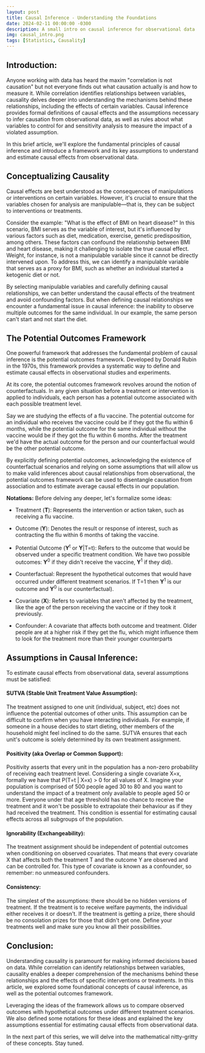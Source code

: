 ```yaml
---
layout: post
title: Causal Inference - Understanding the Foundations
date: 2024-02-11 00:00:00 -0300
description: A small intro on causal inference for observational data
img: causal_intro.png
tags: [Statistics, Causality]
---
```



## **Introduction:**
Anyone working with data has heard the maxim "correlation is not causation" but not everyone finds out what causation actually is and how to measure it. While correlation identifies relationships between variables, causality delves deeper into understanding the mechanisms behind these relationships, including the effects of certain variables. Causal inference provides formal definitions of causal effects and the assumptions necessary to infer causation from observational data, as well as rules about what variables to control for and sensitivity analysis to measure the impact of a violated assumption. 

In this brief article, we'll explore the fundamental principles of causal inference and introduce a framework and its key assumptions to understand and estimate causal effects from observational data.

## **Conceptualizing Causality**

Causal effects are best understood as the consequences of manipulations or interventions on certain variables. However, it's crucial to ensure that the variables chosen for analysis are manipulable—that is, they can be subject to interventions or treatments.

Consider the example: "What is the effect of BMI on heart disease?" In this scenario, BMI serves as the variable of interest, but it's influenced by various factors such as diet, medication, exercise, genetic predisposition, among others. These factors can confound the relationship between BMI and heart disease, making it challenging to isolate the true causal effect. Weight, for instance, is not a manipulable variable since it cannot be directly intervened upon. To address this, we can identify a manipulable variable that serves as a proxy for BMI, such as whether an individual started a ketogenic diet or not.

By selecting manipulable variables and carefully defining causal relationships, we can better understand the causal effects of the treatment and avoid confounding factors. But when defining causal relationships we encounter a fundamental issue in causal inference: the inability to observe multiple outcomes for the same individual. In our example, the same person can't start and not start the diet.

## **The Potential Outcomes Framework**

One powerful framework that addresses the fundamental problem of causal inference is the potential outcomes framework. Developed by Donald Rubin in the 1970s, this framework provides a systematic way to define and estimate causal effects in observational studies and experiments.

At its core, the potential outcomes framework revolves around the notion of counterfactuals. In any given situation before a treatment or intervention is applied to individuals, each person has a potential outcome associated with each possible treatment level. 

Say we are studying the effects of a flu vaccine. The potential outcome for an individual who receives the vaccine could be if they got the flu within 6 months, while the potential outcome for the same individual without the vaccine would be if they got the flu within 6 months. After the treatment we'd have the actual outcome for the person and our counterfactual would be the other potential outcome. 

By explicitly defining potential outcomes, acknowledging the existence of counterfactual scenarios and relying on some assumptions that will allow us to make valid inferences about causal relationships from observational, the potential outcomes framework can be used to disentangle causation from association and to estimate average causal effects in our population.

**Notations:**
Before delving any deeper, let's formalize some ideas:
- Treatment (**T**): Represents the intervention or action taken, such as receiving a flu vaccine.
  
- Outcome (**Y**): Denotes the result or response of interest, such as contracting the flu within 6 months of taking the vaccine.
  
- Potential Outcome (**Y**<sup>t</sup> or **Y**|T=t): Refers to the outcome that would be observed under a specific treatment condition. We have two possible outcomes: **Y**<sup>0</sup> if they didn't receive the vaccine, **Y**<sup>1</sup> if they did).
  
- Counterfactual: Represent the hypothetical outcomes that would have occurred under different treatment scenarios. If T=1 then **Y**<sup>1</sup> is our outcome and **Y**<sup>0</sup> is our counterfactual).
  
- Covariate (**X**): Refers to variables that aren't affected by the treatment, like the age of the person receiving the vaccine or if they took it previously.
  
- Confounder: A covariate that affects both outcome and treatment. Older people are at a higher risk if they get the flu, which might influence them to look for the treatment more than their younger counterparts


## **Assumptions in Causal Inference:**
To estimate causal effects from observational data, several assumptions must be satisfied:

#### **SUTVA (Stable Unit Treatment Value Assumption):**

The treatment assigned to one unit (individual, subject, etc) does not influence the potential outcomes of other units. 
This assumption can be difficult to confirm when you have interacting individuals. For example, if someone in a house decides to start dieting, other members of the household might feel inclined to do the same. SUTVA ensures that each unit's outcome is solely determined by its own treatment assignment.
  
#### **Positivity (aka Overlap or Common Support):**

Positivity asserts that every unit in the population has a non-zero probability of receiving each treatment level. Considering a single covariate X=x, formally we have that P(T=t | X=x) > 0 for all values of X. Imagine your population is comprised of 500 people aged 30 to 80 and you want to understand the impact of a treatment only available to people aged 50 or more.  Everyone under that age threshold has no chance to receive the treatment and it won't be possible to extrapolate their behaviour as if they had received the treatment. This condition is essential for estimating causal effects across all subgroups of the population.

#### **Ignorability (Exchangeability):**

The treatment assignment should be independent of potential outcomes when conditioning on observed covariates. That means that every covariate X that affects both the treatment T and the outcome Y are observed and can be controlled for. This type of covariate is known as a confounder, so remember: no unmeasured confounders. 
  
#### **Consistency:**

The simplest of the assumptions: there should be no hidden versions of treatment. If the treatment is to receive welfare payments, the individual either receives it or doesn't. If the treatment is getting a prize, there should be no consolation prizes for those that didn't get one. Define your treatments well and make sure you know all their possibilities. 

## **Conclusion:**

Understanding causality is paramount for making informed decisions based on data. While correlation can identify relationships between variables, causality enables a deeper comprehension of the mechanisms behind these relationships and the effects of specific interventions or treatments. In this article, we explored some foundational concepts of causal inference, as well as the potential outcomes framework. 

Leveraging the ideas of the framework allows us to compare observed outcomes with hypothetical outcomes under different treatment scenarios. We also defined some notations for these ideas and explained the key assumptions essential for estimating causal effects from observational data. 

In the next part of this series, we will delve into the mathematical nitty-gritty of these concepts. Stay tuned.
